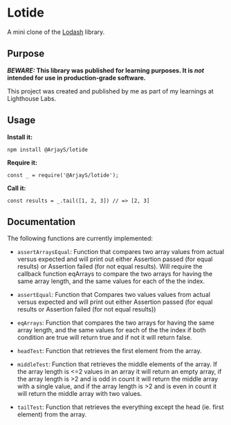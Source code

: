 # Lotide

A mini clone of the [Lodash](https://lodash.com) library.

## Purpose

**_BEWARE:_ This library was published for learning purposes. It is _not_ intended for use in production-grade software.**

This project was created and published by me as part of my learnings at Lighthouse Labs.

## Usage

**Install it:**

`npm install @ArjayS/lotide`

**Require it:**

`const _ = require('@ArjayS/lotide');`

**Call it:**

`const results = _.tail([1, 2, 3]) // => [2, 3]`

## Documentation

The following functions are currently implemented:

- `assertArraysEqual`: Function that compares two array values from actual versus expected and will print out either Assertion passed (for equal results) or Assertion failed (for not equal results). Will require the callback function eqArrays to compare the two arrays for having the same array length, and the same values for each of the the index.

- `assertEqual`: Function that Compares two values values from actual versus expected and will print out either Assertion passed (for equal results or Assertion failed (for not equal results))

- `eqArrays`: Function that compares the two arrays for having the same array length, and the same values for each of the the index if both condition are true will return true and if not it will return false.

- `headTest`: Function that retrieves the first element from the array.

- `middleTest`: Function that retrieves the middle elements of the array. If the array length is <=2 values in an array it will return an empty array, if the array length is >2 and is odd in count it will return the middle array with a single value, and if the array length is >2 and is even in count it will return the middle array with two values.

- `tailTest`: Function that retrieves the everything except the head (ie. first element) from the array.
